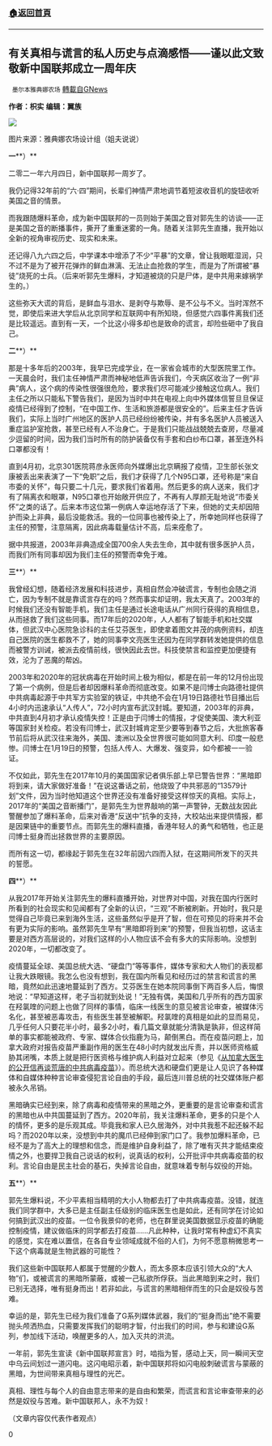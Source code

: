 ###  [:house:返回首頁](https://github.com/ourhimalayas/txt)
---

## 有关真相与谎言的私人历史与点滴感悟——谨以此文致敬新中国联邦成立一周年庆
` 墨尔本雅典娜农场` [轉載自GNews](https://gnews.org/zh-hans/1287187/)

**作者：枳实** **编辑：翼族**



![]()![](https://gnews-media-offload.s3.amazonaws.com/wp-content/uploads/2021/05/31205342/Picture11.jpg)

图片来源：雅典娜农场设计组（姐夫说说）

**一****）**

二零二一年六月四日，新中国联邦一周岁了。

我仍记得32年前的“六·四”期间，长辈们神情严肃地调节着短波收音机的旋钮收听美国之音的情景。

而我跟随爆料革命，成为新中国联邦的一员则始于美国之音对郭先生的访谈——正是美国之音的断播事件，撕开了重重迷雾的一角。随着关注郭先生直播，我开始以全新的视角审视历史、现实和未来。

还记得八九六四之后，中学课本中增添了不少“平暴”的文章，曾让我眼眶湿润，只不过不是为了被开花弹炸的鲜血淋漓、无法止血抢救的学生，而是为了所谓被“暴徒”烧死的士兵。（后来听郭先生爆料，才知道被烧的只是尸体，是中共用来嫁祸学生的。）

这些弥天大谎的背后，是鲜血与泪水、是剥夺与欺辱、是不公与不义。当时浑然不觉，即使后来进大学后从北京同学和互联网中有所知晓，但感觉六四事件离我们还是比较遥远。直到有一天，一个比这小得多却也是致命的谎言，却险些砸中了我自己。

**二****）**

那是十多年后的2003年，我早已完成学业，在一家省会城市的大型医院里工作。一天晨会时，我们主任神情严肃而神秘地低声告诉我们，今天病区收治了一例“非典”病人，这个病的传染性很强很危险，要求我们尽可能减少接触这位病人。我们主任之所以只能私下警告我们，是因为当时中共在电视上向中外媒体信誓旦旦保证疫情已经得到了控制，“在中国工作、生活和旅游都是很安全的”。后来主任才告诉我们，实际上当时广州地区的医护人员已经纷纷被传染，并有多名医护人员被送入重症监护室抢救，甚至已经有人不治身亡。于是我们只能战战兢兢去查房，尽量减少逗留的时间，因为我们当时所有的防护装备仅有手套和白纱布口罩，甚至连外科口罩都没有！

直到4月初，北京301医院蒋彦永医师向外媒爆出北京瞒报了疫情，卫生部长张文康被丢出来表演了一下“免职”之后，我们才获得了几个N95口罩，还号称是“来自市委的关怀”，每只要二十几元，要求我们省着用。然后更多的病人送来，我们才有了隔离衣和眼罩，N95口罩也开始敞开供应了，不再有人厚颜无耻地说“市委关怀”之类的话了。后来本市这位第一例病人幸运地存活了下来，但她的丈夫却因陪护而染上非典，最后没能救活。我的一位同事也被传染上了，所幸她同样也获得了主任的预警，注意隔离，因此病毒载量估计不高，后来痊愈了。

据中共报道，2003年非典造成全国700余人失去生命，其中就有很多医护人员，而我们所有同事却因为我们主任的预警而幸免于难。

**三****）**

我曾经幻想，随着经济发展和科技进步，真相自然会冲破谎言，专制也会随之消亡，因为专制不就是靠谎言存在的吗？然而事实却证明，我太天真了。2003年的时候我们还没有智能手机，我们主任是通过长途电话从广州同行获得的真相信息，从而拯救了我们这些同事。而17年后的2020年，人人都有了智能手机和社交媒体，但武汉中心医院急诊科的主任艾芬医生，即使拿着图文并茂的病例资料，却连自己医院的医生都救不了，她的同事李文亮医生还因为在同学群转发她提供的信息而被警方训诫，被派去疫情前线，很快因此去世。科技使禁言和监控更加便捷有效，沦为了恶魔的帮凶。

2003年和2020年的冠状病毒在开始时间上极为相似，都是在前一年的12月份出现了第一个病例，但是后者却因爆料革命而彻底改变。如果不是闫博士向路德社提供中共病毒起源于中共军方实验室的铁证，中共绝不会在1月19日路德社节目播出后4小时内迅速承认“人传人”，72小时内宣布武汉封城。要知道，2003年的非典，中共直到4月初才承认疫情失控！正是由于闫博士的情报，才促使美国、澳大利亚等国家封关检疫。若没有闫博士，武汉封城肯定至少要等到春节之后，大批旅客春节前后将从武汉往来海外，美国、澳洲以及全世界很可能如同意大利、印度一般悲惨。闫博士在1月19日的预警，包括人传人、大爆发、强变异，如今都被一一验证。

不仅如此，郭先生在2017年10月的美国国家记者俱乐部上早已警告世界：“黑暗即将到来，请大家做好准备！”在说这番话之前，他烧毁了中共邪恶的“13579计划”文件，因为当时他知道这个世界还没有准备好接受这样惊天的真相。实际上，2017年的“美国之音断播门”，是郭先生为世界敲响的第一声警钟，无数战友因此警醒参加了爆料革命，后来对香港“反送中”抗争的支持，大校站出来提供情报，都是因果链中的重要节点。而郭先生的爆料直播，香港年轻人的勇气和牺牲，也正是闫博士挺身而出拯救世界的主要原因。

而所有这一切，都缘起于郭先生在32年前因六四而入狱，在这期间所发下的灭共的誓愿。

**四****）**

从我2017年开始关注郭先生的爆料直播开始，对世界对中国，对我在国内行医时所看到的社会现实和见闻都有了全新的认识，“三观”不断被刷新。开始时，我只是觉得自己毕竟已来到海外生活，这些虽然似乎是开了智，但在可预见的将来并不会有更为实际的影响。虽然郭先生早有“黑暗即将到来”的预警，但我当初想，这话主要是对西方高层说的，对我们这样的小人物应该不会有多大的实际影响。没想到2020年，一切都改变了。

疫情蔓延全球、美国总统大选、“硬盘门”等等事件，媒体专家和大人物们的表现都让我大跌眼镜。我怎么也没有想到，我在国内所看见和经历过的禁言和谎言的黑暗，竟然如此迅速地蔓延到了西方。艾芬医生在她本院同事倒下两百多人后，悔恨地说：“早知道这样，老子当初就到处说！”无独有偶，美国和几乎所有的西方国家在羟氯喹的问题上也做了同样的事情，临床一线医生的意见被言论审查，被媒体污名化，甚至被恶毒攻击，有些医生甚至被解职。羟氯喹的真相是如此的显而易见，几乎任何人只要花半小时，最多2小时，看几篇文章就能分清孰是孰非，但这样简单的事实都能被政府、专家、媒体合伙指鹿为马，颠倒黑白。而在疫苗问题上，加拿大政府对报告疫苗严重副作用的医生在48小时内就发出斥责，并以医师资格威胁其闭嘴，本质上就是把行医资格与维护病人利益对立起来（参见《[从加拿大医生的公开信再谈荒唐的中共病毒疫苗](https://gnews.org/zh-hans/1173102/)》）。而总统大选和硬盘们更是让人见识了各种媒体和自媒体种种言论审查侵犯言论自由的手段，最后连川普总统的社交媒体账户都被永久吊销。

黑暗确实已经到来，除了病毒和疫情带来的黑暗之外，更重要的是言论审查和谎言的黑暗也从中共国蔓延到了西方。2020年前，我关注爆料革命，更多的只是个人的情怀，更多的是乐观其成。毕竟我和家人已久居海外，对中共我惹不起还躲不起吗？而2020年以来，没想到中共的魔爪已经伸到家门口了。我参加爆料革命，已经不是为了高大上的理想和信念，而是维护自身利益了，除了唯有灭共才能结束疫情之外，也要捍卫我自己说话的权利，说真话的权利，公开批评中共病毒疫苗的权利。言论自由是民主社会的基石，失掉言论自由，就意味着专制与奴役的开始。

**五****）**

郭先生爆料说，不少平素相当精明的大小人物都去打了中共病毒疫苗。没错，就连我们同学群中，大多已是主任副主任级别的临床医生也是如此，还有同学在讨论如何搞到武汉出的疫苗。一位令我景仰的老师，也在群里说美国数据显示疫苗的确能控制疫情，建议做临床的同学都去打疫苗……凡此种种，让我时常有种虚幻不真实的感觉，实在难以置信，在各自专业领域成就不俗的人们，为何不愿意稍微思考一下这个病毒就是生物武器的可能性？

我们这些新中国联邦人都属于觉醒的少数人，而太多原本应该引领大众的“大人物”们，或被谎言的黑暗所蒙蔽，或被一己私欲所俘获。当此黑暗到来之时，我们已别无选择，唯有挺身而出！若非如此，与谎言的黑暗相伴而生的只会是奴役与苦难。

幸运的是，郭先生已经为我们准备了G系列媒体武器，我们的“挺身而出”绝不需要抛头颅洒热血，只需要发挥我们的聪明才智，付出我们的时间，参与和建设G系列，参加线下活动，唤醒更多的人，加入灭共的洪流。

一年前，郭先生宣读《新中国联邦宣言》时，啮指为誓，感动上天，同一瞬间天空中乌云间划过一道闪电。这闪电昭示着，新中国联邦将如闪电般刺破谎言与蒙蔽的黑暗，为世间带来真相与理性的光芒。

真相、理性与每个人的自由意志带来的是自由和繁荣，而谎言和言论审查带来的必然是奴役与苦难。新中国联邦人，永不为奴！

（文章内容仅代表作者观点）

0
